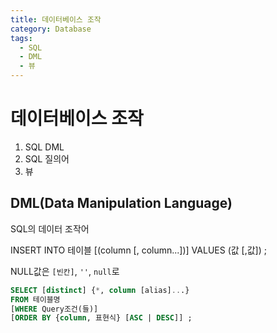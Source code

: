 ```yaml
---
title: 데이터베이스 조작
category: Database
tags:
  - SQL
  - DML
  - 뷰
---
```


# 데이터베이스 조작

1. SQL DML
2. SQL 질의어
3. 뷰

## DML(Data Manipulation Language)

SQL의 데이터 조작어

INSERT INTO 테이블 [(column [, column...])] VALUES  (값 [,값]) ;

NULL값은 `[빈칸]`, `''`, `null`로

```sql
SELECT [distinct] {*, column [alias]...}
FROM 테이블명
[WHERE Query조건(들)]
[ORDER BY {column, 표현식} [ASC | DESC]] ;
```